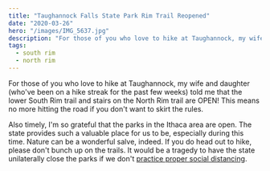 ```yaml
---
title: "Taughannock Falls State Park Rim Trail Reopened"
date: "2020-03-26"
hero: "/images/IMG_5637.jpg"
description: "For those of you who love to hike at Taughannock, my wife and daughter (who've been on a hike streak for the past few weeks) told me that the lower South Rim trail and stairs on the North Rim trail are OPEN! "
tags:
  - south rim
  - north rim
---
```


For those of you who love to hike at Taughannock, my wife and daughter (who've been on a hike streak for the past few weeks) told me that the lower South Rim trail and stairs on the North Rim trail are OPEN! This means no more hitting the road if you don't want to skirt the rules.

Also timely, I'm so grateful that the parks in the Ithaca area are open. The state provides such a valuable place for us to be, especially during this time. Nature can be a wonderful salve, indeed. If you do head out to hike, please don't bunch up on the trails. It would be a tragedy to have the state unilaterally close the parks if we don't [practice proper social distancing](https://twitter.com/NYstateparks/status/1241323903970152448).
